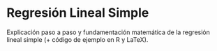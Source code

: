 # Regresión Lineal Simple
Explicación paso a paso y fundamentación matemática de la regresión lineal simple (+ código de ejemplo en R y LaTeX).
